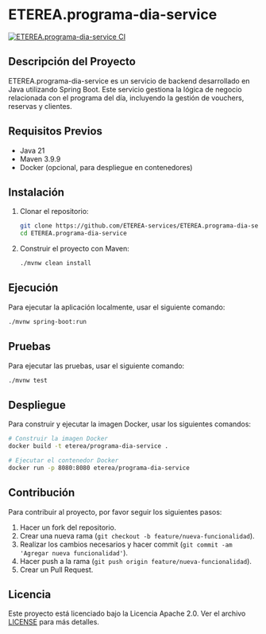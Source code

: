 # ETEREA.programa-dia-service

[![ETEREA.programa-dia-service CI](https://github.com/ETEREA-services/ETEREA.programa-dia-service/actions/workflows/maven.yml/badge.svg?branch=main)](https://github.com/ETEREA-services/ETEREA.programa-dia-service/actions/workflows/maven.yml)

## Descripción del Proyecto
ETEREA.programa-dia-service es un servicio de backend desarrollado en Java utilizando Spring Boot. Este servicio gestiona la lógica de negocio relacionada con el programa del día, incluyendo la gestión de vouchers, reservas y clientes.

## Requisitos Previos
- Java 21
- Maven 3.9.9
- Docker (opcional, para despliegue en contenedores)

## Instalación
1. Clonar el repositorio:
   ```sh
   git clone https://github.com/ETEREA-services/ETEREA.programa-dia-service.git
   cd ETEREA.programa-dia-service
   ```
2. Construir el proyecto con Maven:
   ```sh
   ./mvnw clean install
   ```

## Ejecución
Para ejecutar la aplicación localmente, usar el siguiente comando:
```sh
./mvnw spring-boot:run
```

## Pruebas
Para ejecutar las pruebas, usar el siguiente comando:
```sh
./mvnw test
```

## Despliegue
Para construir y ejecutar la imagen Docker, usar los siguientes comandos:
```sh
# Construir la imagen Docker
docker build -t eterea/programa-dia-service .

# Ejecutar el contenedor Docker
docker run -p 8080:8080 eterea/programa-dia-service
```

## Contribución
Para contribuir al proyecto, por favor seguir los siguientes pasos:
1. Hacer un fork del repositorio.
2. Crear una nueva rama (`git checkout -b feature/nueva-funcionalidad`).
3. Realizar los cambios necesarios y hacer commit (`git commit -am 'Agregar nueva funcionalidad'`).
4. Hacer push a la rama (`git push origin feature/nueva-funcionalidad`).
5. Crear un Pull Request.

## Licencia
Este proyecto está licenciado bajo la Licencia Apache 2.0. Ver el archivo [LICENSE](LICENSE) para más detalles.
